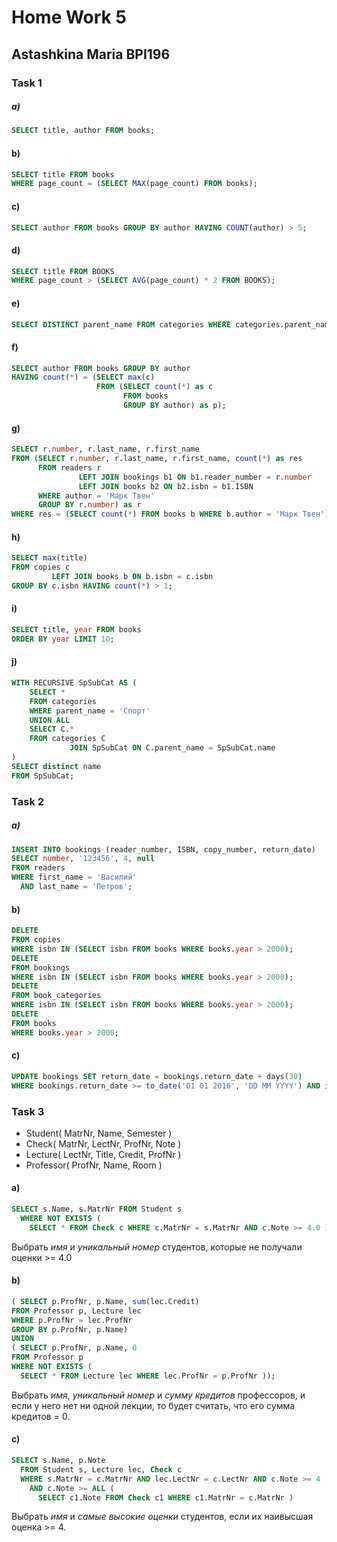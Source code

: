 # Home Work 5
## Astashkina Maria BPI196

### Task 1
##### a) 
~~~~sql
SELECT title, author FROM books;
~~~~
#### b)
~~~~sql
SELECT title FROM books
WHERE page_count = (SELECT MAX(page_count) FROM books);
~~~~
#### c)
~~~~sql
SELECT author FROM books GROUP BY author HAVING COUNT(author) > 5;
~~~~
#### d)
~~~~sql
SELECT title FROM BOOKS 
WHERE page_count > (SELECT AVG(page_count) * 2 FROM BOOKS);
~~~~
#### e)
~~~~sql
SELECT DISTINCT parent_name FROM categories WHERE categories.parent_name IS NOT NULL; 
~~~~
#### f)
~~~~sql
SELECT author FROM books GROUP BY author
HAVING count(*) = (SELECT max(c)
                   FROM (SELECT count(*) as c
                         FROM books
                         GROUP BY author) as p);
~~~~
#### g)
~~~~sql
SELECT r.number, r.last_name, r.first_name
FROM (SELECT r.number, r.last_name, r.first_name, count(*) as res
      FROM readers r
               LEFT JOIN bookings b1 ON b1.reader_number = r.number
               LEFT JOIN books b2 ON b2.isbn = b1.ISBN
      WHERE author = 'Марк Твен'
      GROUP BY r.number) as r
WHERE res = (SELECT count(*) FROM books b WHERE b.author = 'Марк Твен');
~~~~
#### h)
~~~~sql
SELECT max(title)
FROM copies c
         LEFT JOIN books b ON b.isbn = c.isbn
GROUP BY c.isbn HAVING count(*) > 1;
~~~~
#### i)
~~~~sql
SELECT title, year FROM books
ORDER BY year LIMIT 10;
~~~~
#### j)
~~~~sql
WITH RECURSIVE SpSubCat AS (
    SELECT *
    FROM categories
    WHERE parent_name = 'Спорт'
    UNION ALL
    SELECT C.*
    FROM categories C
             JOIN SpSubCat ON C.parent_name = SpSubCat.name
)
SELECT distinct name
FROM SpSubCat;
~~~~

### Task 2
##### a)
~~~~ sql
INSERT INTO bookings (reader_number, ISBN, copy_number, return_date)
SELECT number, '123456', 4, null
FROM readers
WHERE first_name = 'Василий'
  AND last_name = 'Петров';
~~~~
#### b)
~~~~sql
DELETE
FROM copies
WHERE isbn IN (SELECT isbn FROM books WHERE books.year > 2000);
DELETE
FROM bookings
WHERE isbn IN (SELECT isbn FROM books WHERE books.year > 2000);
DELETE
FROM book_categories
WHERE isbn IN (SELECT isbn FROM books WHERE books.year > 2000);
DELETE
FROM books
WHERE books.year > 2000;
~~~~
#### c)
~~~~sql
UPDATE bookings SET return_date = bookings.return_date + days(30)
WHERE bookings.return_date >= to_date('01 01 2016', 'DD MM YYYY') AND isbn IN (SELECT isbn FROM book_categories WHERE category_name = 'База данных')
~~~~

### Task 3
+ Student( MatrNr, Name, Semester )
+ Check( MatrNr, LectNr, ProfNr, Note )
+ Lecture( LectNr, Title, Credit, ProfNr )
+ Professor( ProfNr, Name, Room )

#### a)
~~~~sql
SELECT s.Name, s.MatrNr FROM Student s 
  WHERE NOT EXISTS ( 
    SELECT * FROM Check c WHERE c.MatrNr = s.MatrNr AND c.Note >= 4.0 ) ; 
~~~~
Выбрать _имя_ и _уникальный номер_ студентов, которые не получали оценки >= 4.0
#### b) 
~~~~sql
( SELECT p.ProfNr, p.Name, sum(lec.Credit) 
FROM Professor p, Lecture lec 
WHERE p.ProfNr = lec.ProfNr
GROUP BY p.ProfNr, p.Name)
UNION
( SELECT p.ProfNr, p.Name, 0 
FROM Professor p
WHERE NOT EXISTS ( 
  SELECT * FROM Lecture lec WHERE lec.ProfNr = p.ProfNr )); 
~~~~
Выбрать _имя_, _уникальный номер_ и _сумму кредитов_ профессоров, и если у него нет ни одной лекции, то будет считать, что его сумма кредитов = 0.
#### c)
~~~~sql
SELECT s.Name, p.Note
  FROM Student s, Lecture lec, Check c
  WHERE s.MatrNr = c.MatrNr AND lec.LectNr = c.LectNr AND c.Note >= 4 
    AND c.Note >= ALL ( 
      SELECT c1.Note FROM Check c1 WHERE c1.MatrNr = c.MatrNr ) 
~~~~
Выбрать _имя_ и _самые высокие оценки_ студентов, если их наивысшая оценка >= 4.